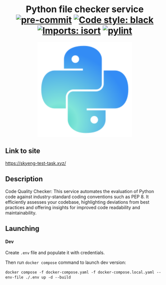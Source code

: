 <h1 align="center">Python file checker service
<div align="center">
<a href="https://github.com/pre-commit/pre-commit"><img alt="pre-commit" src="https://img.shields.io/badge/pre--commit-enabled-brightgreen?logo=pre-commit"/></a>
<a href="https://github.com/psf/black"><img alt="Code style: black" src="https://img.shields.io/badge/code%20style-black-000000.svg"></a>
<a href="https://pycqa.github.io/isort/"><img alt="Imports: isort" src="https://img.shields.io/badge/%20imports-isort-%231674b1?style=flat"></a>
<a href="https://github.com/pylint-dev/pylint"><img alt="pylint" src="https://img.shields.io/badge/linting-pylint-yellowgreen"></a>
</div>
</h1>
<div align="center">
<img height="300" width="300" alt="Python File Checker" src="images/logo.svg"/>
</div>

## Link to site

https://skyeng-test-task.xyz/


## Description

Code Quality Checker: This service automates the evaluation
of Python code against industry-standard coding conventions
such as PEP 8. It efficiently assesses your codebase,
highlighting deviations from best practices and offering
insights for improved code readability and maintainability.


## Launching
#### Dev

Create `.env` file and populate it with credentials.

Then run `docker compose` command to launch dev version:
```shell
docker compose -f docker-compose.yaml -f docker-compose.local.yaml --env-file ./.env up -d --build
```
